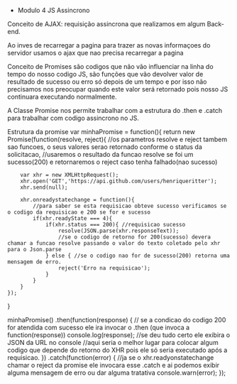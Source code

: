 * Modulo 4 JS Assincrono

Conceito de AJAX: requisição assincrona que realizamos em algum Back-end.

Ao inves de recarregar a pagina para trazer as novas informaçoes do servidor usamos o ajax que nao precisa recarregar a pagina

Conceito de Promises são codigos que não vão influenciar na linha do tempo do nosso codigo JS, são funções que vão devolver valor de resultado de sucesso ou erro só depois de um tempo e por isso não precisamos nos preocupar quando este valor será retornado pois nosso JS continuara executando normalmente.

A Classe Promise nos permite trabalhar com a estrutura do .then e .catch para trabalhar com codigo assincrono no JS.

Estrutura da promise
var minhaPromise = function(){
    return new Promise(function(resolve, reject){
        //os parametros resolve e reject tambem sao funcoes, o seus valores serao retornado conforme o status da solicitacao, 
        //usaremos o resultado da funcao resolve se foi um sucesso(200) e retornaremos o reject caso tenha falhado(nao sucesso)
        
        var xhr = new XMLHttpRequest();
        xhr.open('GET','https://api.github.com/users/henriqueritter');
        xhr.send(null);

        xhr.onreadystatechange = function(){
            //para saber se esta requisicao obteve sucesso verificamos se o codigo da requisicao e 200 se for e sucesso
            if(xhr.readyState === 4){
                if(xhr.status === 200){ //requisicao sucesso
                    resolve(JSON.parse(xhr.responseText));
                    //se o codigo de retorno for 200(sucesso) devera chamar a funcao resolve passando o valor do texto coletado pelo xhr para o Json.parse
                } else { //se o codigo nao for de sucesso(200) retorna uma mensagem de erro.
                    reject('Erro na requisicao');
                }
            }
        }
    });
}

minhaPromise()
    .then(function(response) {  // se a condicao do codigo 200 for atendida com sucesso ele ira invocar o .then (que invoca a function(response))
        console.log(response);  //se deu tudo certo ele exibira o JSON da URL no console 
        //aqui seria o melhor lugar para colocar algum codigo que depende do retorno do XHR pois ele só seria executado após a requisicao.
    })
    .catch(function(error) { //ja se o xhr.readyonstatechange chamar o reject da promise ele invocara esse .catch e ai podemos exibir alguma mensagem de erro ou dar alguma tratativa
        console.warn(error);
    });  

